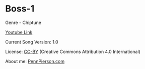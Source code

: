 # Boss-1
Genre - Chiptune

[Youtube Link](https://www.youtube.com/watch?v=ixDkh1KCyrM&list=PLye9mcKwe2zy3KW8uK_3F7HVMjJjdqSqU&index=4)

Current Song Version: 1.0

License: [CC-BY](http://creativecommons.org/licenses/by/4.0/) (Creative Commons Attribution 4.0 International)

About me: [PennPierson.com](http://pennpierson.com/)